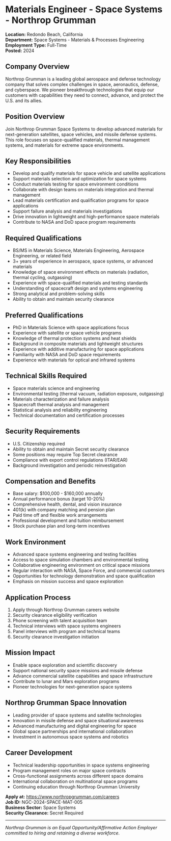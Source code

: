 # Materials Engineer - Space Systems - Northrop Grumman

**Location:** Redondo Beach, California  
**Department:** Space Systems - Materials & Processes Engineering  
**Employment Type:** Full-Time  
**Posted:** 2024  

## Company Overview

Northrop Grumman is a leading global aerospace and defense technology company that solves complex challenges in space, aeronautics, defense, and cyberspace. We pioneer breakthrough technologies that equip our customers with capabilities they need to connect, advance, and protect the U.S. and its allies.

## Position Overview

Join Northrop Grumman Space Systems to develop advanced materials for next-generation satellites, space vehicles, and missile defense systems. This role focuses on space-qualified materials, thermal management systems, and materials for extreme space environments.

## Key Responsibilities

- Develop and qualify materials for space vehicle and satellite applications
- Support materials selection and optimization for space systems
- Conduct materials testing for space environment conditions
- Collaborate with design teams on materials integration and thermal management
- Lead materials certification and qualification programs for space applications
- Support failure analysis and materials investigations
- Drive innovation in lightweight and high-performance space materials
- Contribute to NASA and DoD space program requirements

## Required Qualifications

- BS/MS in Materials Science, Materials Engineering, Aerospace Engineering, or related field
- 3+ years of experience in aerospace, space systems, or advanced materials
- Knowledge of space environment effects on materials (radiation, thermal cycling, outgassing)
- Experience with space-qualified materials and testing standards
- Understanding of spacecraft design and systems engineering
- Strong analytical and problem-solving skills
- Ability to obtain and maintain security clearance

## Preferred Qualifications

- PhD in Materials Science with space applications focus
- Experience with satellite or space vehicle programs
- Knowledge of thermal protection systems and heat shields
- Background in composite materials and lightweight structures
- Experience with additive manufacturing for space applications
- Familiarity with NASA and DoD space requirements
- Experience with materials for optical and infrared systems

## Technical Skills Required

- Space materials science and engineering
- Environmental testing (thermal vacuum, radiation exposure, outgassing)
- Materials characterization and failure analysis
- Spacecraft thermal analysis and management
- Statistical analysis and reliability engineering
- Technical documentation and certification processes

## Security Requirements

- U.S. Citizenship required
- Ability to obtain and maintain Secret security clearance
- Some positions may require Top Secret clearance
- Compliance with export control regulations (ITAR/EAR)
- Background investigation and periodic reinvestigation

## Compensation and Benefits

- Base salary: $100,000 - $160,000 annually
- Annual performance bonus (target 10-20%)
- Comprehensive health, dental, and vision insurance
- 401(k) with company matching and pension plan
- Paid time off and flexible work arrangements
- Professional development and tuition reimbursement
- Stock purchase plan and long-term incentives

## Work Environment

- Advanced space systems engineering and testing facilities
- Access to space simulation chambers and environmental testing
- Collaborative engineering environment on critical space missions
- Regular interaction with NASA, Space Force, and commercial customers
- Opportunities for technology demonstration and space qualification
- Emphasis on mission success and space exploration

## Application Process

1. Apply through Northrop Grumman careers website
2. Security clearance eligibility verification
3. Phone screening with talent acquisition team
4. Technical interviews with space systems engineers
5. Panel interviews with program and technical teams
6. Security clearance investigation initiation

## Mission Impact

- Enable space exploration and scientific discovery
- Support national security space missions and missile defense
- Advance commercial satellite capabilities and space infrastructure
- Contribute to lunar and Mars exploration programs
- Pioneer technologies for next-generation space systems

## Northrop Grumman Space Innovation

- Leading provider of space systems and satellite technologies
- Innovation in missile defense and space situational awareness
- Advanced manufacturing and digital engineering for space
- Global space partnerships and international collaboration
- Investment in autonomous space systems and robotics

## Career Development

- Technical leadership opportunities in space systems engineering
- Program management roles on major space contracts
- Cross-functional assignments across different space domains
- International collaboration on multinational space programs
- Continuing education through Northrop Grumman University

**Apply at:** https://www.northropgrumman.com/careers  
**Job ID:** NGC-2024-SPACE-MAT-005  
**Business Sector:** Space Systems  
**Security Clearance:** Secret Required

---

*Northrop Grumman is an Equal Opportunity/Affirmative Action Employer committed to hiring and retaining a diverse workforce.*